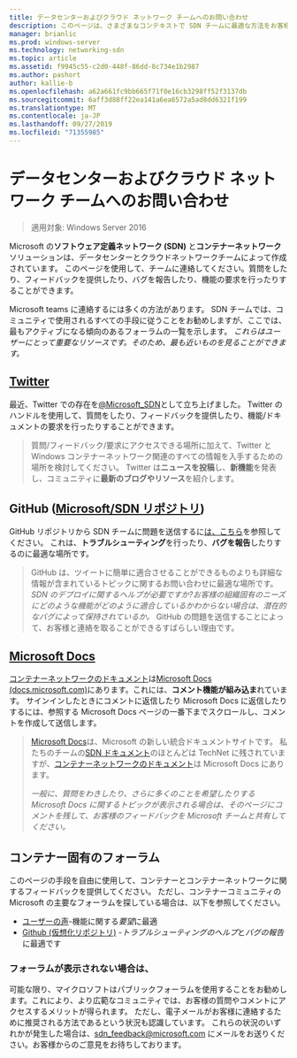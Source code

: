 ```yaml
---
title: データセンターおよびクラウド ネットワーク チームへのお問い合わせ
description: このページは、さまざまなコンテキストで SDN チームに最適な方法をお客様に通知することを目的としています。
manager: brianlic
ms.prod: windows-server
ms.technology: networking-sdn
ms.topic: article
ms.assetid: f9945c55-c2d0-448f-86dd-8c734e1b2987
ms.author: pashort
author: kallie-b
ms.openlocfilehash: a62a661fc9bb665f71f0e16cb3298ff52f3137db
ms.sourcegitcommit: 6aff3d88ff22ea141a6ea6572a5ad8dd6321f199
ms.translationtype: MT
ms.contentlocale: ja-JP
ms.lasthandoff: 09/27/2019
ms.locfileid: "71355985"
---
```

# <a name="contact-the-datacenter-and-cloud-networking-team"></a>データセンターおよびクラウド ネットワーク チームへのお問い合わせ

> 適用対象: Windows Server 2016

Microsoft の**ソフトウェア定義ネットワーク \(SDN\)** と**コンテナーネットワーク**ソリューションは、データセンターとクラウドネットワークチームによって作成されています。 このページを使用して、チームに連絡してください。質問をしたり、フィードバックを提供したり、バグを報告したり、機能の要求を行ったりすることができます。

Microsoft teams に連絡するには多くの方法があります。 SDN チームでは、コミュニティで使用されるすべての手段に従うことをお勧めしますが、ここでは、最もアクティブになる傾向のあるフォーラムの一覧を示します。 *これらはユーザーにとって重要なリソースです。そのため、最も近いものを見ることができます。*

## <a name="twitterhttpstwittercommicrosoft_sdn"></a>[Twitter](https://twitter.com/Microsoft_SDN)

最近、Twitter での存在を[@Microsoft_SDN](https://twitter.com/Microsoft_SDN)として立ち上げました。 Twitter のハンドルを使用して、質問をしたり、フィードバックを提供したり、機能/ドキュメントの要求を行ったりすることができます。
> 質問/フィードバック/要求にアクセスできる場所に加えて、Twitter と Windows コンテナーネットワーク関連のすべての情報を入手するための場所を検討してください。 Twitter は**ニュースを投稿**し、**新機能**を発表し、コミュニティに**最新のブログやリソース**を紹介します。

## <a name="github-microsoftsdn-repohttpsgithubcommicrosoftsdnissues"></a>GitHub ([Microsoft/SDN リポジトリ](https://github.com/Microsoft/SDN/issues))
GitHub リポジトリから SDN チームに問題を送信するに[は、こちら](https://github.com/Microsoft/SDN/issues)を参照してください。 これは、**トラブルシューティング**を行ったり、**バグを報告**したりするのに最適な場所です。

> GitHub は、ツイートに簡単に適合させることができるものよりも詳細な情報が含まれているトピックに関するお問い合わせに最適な場所です。 *SDN のデプロイに関するヘルプが必要ですか?お客様の組織固有のニーズにどのような機能がどのように適合しているかわからない場合は、潜在的なバグによって保持されているか。* GitHub の問題を送信することによって、お客様と連絡を取ることができるすばらしい理由です。

## <a name="microsoft-docshttpsdocsmicrosoftcom"></a>[Microsoft Docs](https://docs.microsoft.com/)
[コンテナーネットワークのドキュメント](https://docs.microsoft.com/virtualization/windowscontainers/manage-containers/container-networking)は[Microsoft Docs (docs.microsoft.com)](https://docs.microsoft.com/)にあります。これには、**コメント機能が組み込ま**れています。 サインインしたときにコメントに返信したり Microsoft Docs に返信したりするには、参照する Microsoft Docs ページの一番下までスクロールし、コメントを作成して送信します。

> [Microsoft Docs](https://docs.microsoft.com/)は、Microsoft の新しい統合ドキュメントサイトです。 私たちのチームの[SDN ドキュメント](https://technet.microsoft.com/windows-server-docs/networking/sdn/software-defined-networking)のほとんどは TechNet に残されていますが、[コンテナーネットワークのドキュメント](https://docs.microsoft.com/virtualization/windowscontainers/manage-containers/container-networking)は Microsoft Docs にあります。
> 
> *一般に、質問をわきしたり、さらに多くのことを希望したりする Microsoft Docs に関するトピックが表示される場合は、そのページにコメントを残して、お客様のフィードバックを Microsoft チームと共有してください。*

## <a name="container-specific-forums"></a>コンテナー固有のフォーラム
このページの手段を自由に使用して、コンテナーとコンテナーネットワークに関するフィードバックを提供してください。 ただし、コンテナーコミュニティの Microsoft の主要なフォーラムを探している場合は、以下を参照してください。
- [ユーザーの声](https://windowsserver.uservoice.com/forums/304624-containers)-機能に関する*要望*に最適
- [Github (仮想化リポジトリ)](https://github.com/Microsoft/Virtualization-Documentation) -*トラブルシューティングのヘルプ*と*バグの報告*に最適です

### <a name="not-seeing-the-forum-for-you"></a>フォーラムが表示されない場合は、 
可能な限り、マイクロソフトはパブリックフォーラムを使用することをお勧めします。これにより、より広範なコミュニティでは、お客様の質問やコメントにアクセスするメリットが得られます。 ただし、電子メールがお客様に連絡するために推奨される方法であるという状況も認識しています。 これらの状況のいずれかが発生した場合は、sdn_feedback@microsoft.com にメールをお送りください。お客様からのご意見をお待ちしております。
